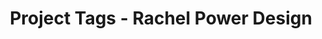 ---
title: "Project Tags - Rachel Power Design"
description: "Browse interior design projects by tags. Find inspiration for specific design elements, styles, and room types from our completed work across the South East."
heading: "Tags"
---